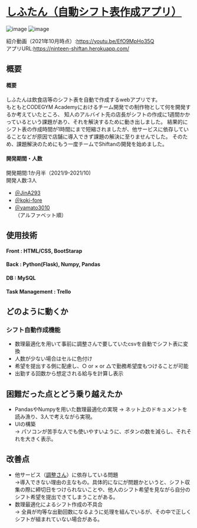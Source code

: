 # [しふたん（自動シフト表作成アプリ）](https://ninteen-shiftan.herokuapp.com/ )
![image](https://user-images.githubusercontent.com/84577532/203667854-5165996c-4016-4710-9648-535ccbd2c527.png)
![image](https://user-images.githubusercontent.com/84577532/203667870-a1a2de6a-6f6d-4442-a574-b3dd3f3b303f.png)

紹介動画（2021年10月時点）:https://youtu.be/EfO9MpHo35Q  
アプリURL:https://ninteen-shiftan.herokuapp.com/ 


## 概要
#### 概要
しふたんは飲食店等のシフト表を自動で作成するwebアプリです。  
もともとCODEGYM Academyにおけるチーム開発での制作物として何を開発するか考えていたところ、
知人のアルバイト先の店長がシフトの作成に1週間かかっているという課題があり、それを解決するために動き出しました。
結果的にシフト表の作成時間が1時間にまで短縮されましたが、他サービスに依存していることなどが原因で店舗に導入できず課題の解決に至りませんでした。
そのため、課題解決のためにもう一度チームでShiftanの開発を始めました。  
#### 開発期間・人数
開発期間:1か月半（2021/9-2021/10)  
開発人数:3人  
- [＠JinA293](https://github.com/JinA293) 
- [＠koki-fore](https://github.com/koki-fore)
- [＠yamato3010](https://github.com/yamato3010)  
（アルファベット順）


## 使用技術
#### Front : HTML/CSS, BootStarap 
#### Back : Python(Flask), Numpy, Pandas  
#### DB : MySQL  
#### Task Management : Trello

## どのように動くか
### シフト自動作成機能
- 数理最適化を用いて事前に調整さんで要していたcsvを自動でシフト表に変換
- 人数が少ない場合はセルに色付け
- 希望を提出する側に配慮し、○ or × or △で勤務希望度もつけることが可能
- 出勤する回数から想定される給与を計算し表示

## 困難だった点とどう乗り越えたか
- PandasやNumpyを用いた数理最適化の実現 
→ ネット上のドキュメントを読み漁り、3人で考えながら実現。
- UIの構築  
→ パソコンが苦手な人でも使いやすいように、ボタンの数を減らし、それそれを大きく表示。

## 改善点
- 他サービス（[調整さん](https://chouseisan.com/)）に依存している問題  
→導入できない理由の主なもの。具体的になにが問題かというと、シフト収集の際に締切日をつけられないことや、他人のシフト希望を見ながら自分のシフト希望を提出できてしまうことがある。
- 数理最適化によるシフト作成の不具合  
→ 全員が均等な出勤回数になるように処理を組んでいるが、その中で正しくシフトが組まれていない場合がある。

